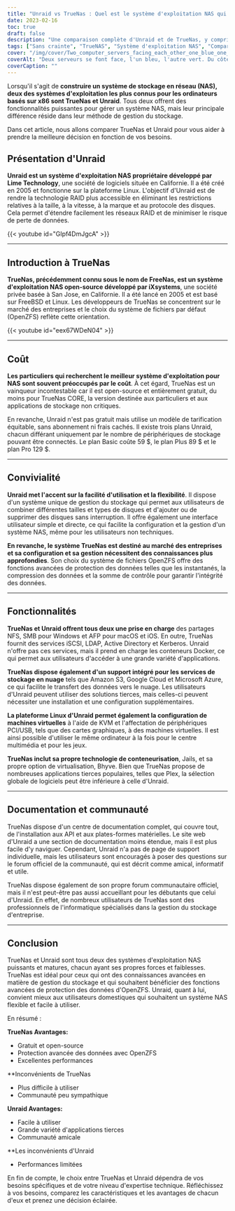 ```yaml
---
title: "Unraid vs TrueNas : Quel est le système d'exploitation NAS qui vous convient le mieux ?"
date: 2023-02-16
toc: true
draft: false
description: "Une comparaison complète d'Unraid et de TrueNas, y compris leur convivialité, leurs fonctionnalités, leur documentation et leur communauté, afin d'aider les utilisateurs à prendre une décision éclairée sur le système d'exploitation NAS le mieux adapté à leurs besoins."
tags: ["Sans crainte", "TrueNAS", "Système d'exploitation NAS", "Comparaison", "Facilité d'utilisation", "Caractéristiques", "Documentation", "Communauté", "Open-Source", "Entreprise", "Protection des données", "Performance", "Flexibilité", "Facile à utiliser", "Applications tierces", "Stockage en réseau", "RAID Technology", "Storage Management", "OpenZFS", "Utilisateurs à domicile", "Modèle de tarification", "Stockage en nuage", "Virtualisation", "Documentation Hub", "Forum communautaire", "Protection avancée des données", "OS NAS mature", "Expertise technique", "Professionnels de l'informatique", "Unraid vs TrueNas", "Comparaison des systèmes d'exploitation NAS", "stockage en réseau", "Caractéristiques d'Unraid", "Caractéristiques de TrueNas", "Documentation Unraid", "TrueNas documentation", "La communauté Unraid", "Communauté TrueNas", "Fixation des prix sans crainte", "Coût de TrueNas", "Une convivialité sans faille", "Facilité d'utilisation de TrueNas", "Gestion du stockage Unraid", "Protection avancée des données TrueNas", "Débarrasser des applications tierces", "Stockage en nuage TrueNas", "Virtualisation sans raid", "TrueNas marché des entreprises", "Technologie RAID Unraid", "TrueNas OpenZFS", "Utilisateurs domestiques non avertis", "TrueNas mature NAS OS", "Une expertise technique sans faille", "Les professionnels de l'informatique de TrueNas", "La performance sans peur", "Évolutivité de TrueNas", "Unraid support", "Système de fichiers TrueNas", "Gestion des disques Unraid", "Extension du stockage TrueNas", "système d'exploitation truenas", "truenas vs freenas vs unraid"]
cover: "/img/cover/Two_computer_servers_facing_each_other_one_blue_one_green.png"
coverAlt: "Deux serveurs se font face, l'un bleu, l'autre vert. Du côté bleu, une personne est debout et porte un casque et un gilet de sécurité. Du côté vert, une personne est assise sur le canapé."
coverCaption: ""
---
```


Lorsqu'il s'agit de **construire un système de stockage en réseau (NAS), deux des systèmes d'exploitation les plus connus pour les ordinateurs basés sur x86 sont TrueNas et Unraid**. Tous deux offrent des fonctionnalités puissantes pour gérer un système NAS, mais leur principale différence réside dans leur méthode de gestion du stockage.

Dans cet article, nous allons comparer TrueNas et Unraid pour vous aider à prendre la meilleure décision en fonction de vos besoins.

## Présentation d'Unraid

**Unraid est un système d'exploitation NAS propriétaire développé par Lime Technology**, une société de logiciels située en Californie. Il a été créé en 2005 et fonctionne sur la plateforme Linux. L'objectif d'Unraid est de rendre la technologie RAID plus accessible en éliminant les restrictions relatives à la taille, à la vitesse, à la marque et au protocole des disques. Cela permet d'étendre facilement les réseaux RAID et de minimiser le risque de perte de données.

{{< youtube id="GIpf4DmJgcA" >}}

______

## Introduction à TrueNas

**TrueNas, précédemment connu sous le nom de FreeNas, est un système d'exploitation NAS open-source développé par iXsystems**, une société privée basée à San Jose, en Californie. Il a été lancé en 2005 et est basé sur FreeBSD et Linux. Les développeurs de TrueNas se concentrent sur le marché des entreprises et le choix du système de fichiers par défaut (OpenZFS) reflète cette orientation.

{{< youtube id="eex67WDeN04" >}}
______

## Coût

**Les particuliers qui recherchent le meilleur système d'exploitation pour NAS sont souvent préoccupés par le coût**. À cet égard, TrueNas est un vainqueur incontestable car il est open-source et entièrement gratuit, du moins pour TrueNas CORE, la version destinée aux particuliers et aux applications de stockage non critiques.

En revanche, Unraid n'est pas gratuit mais utilise un modèle de tarification équitable, sans abonnement ni frais cachés. Il existe trois plans Unraid, chacun différant uniquement par le nombre de périphériques de stockage pouvant être connectés. Le plan Basic coûte 59 $, le plan Plus 89 $ et le plan Pro 129 $.

______

## Convivialité

**Unraid met l'accent sur la facilité d'utilisation et la flexibilité**. Il dispose d'un système unique de gestion du stockage qui permet aux utilisateurs de combiner différentes tailles et types de disques et d'ajouter ou de supprimer des disques sans interruption. Il offre également une interface utilisateur simple et directe, ce qui facilite la configuration et la gestion d'un système NAS, même pour les utilisateurs non techniques.

**En revanche, le système TrueNas est destiné au marché des entreprises et sa configuration et sa gestion nécessitent des connaissances plus approfondies**. Son choix du système de fichiers OpenZFS offre des fonctions avancées de protection des données telles que les instantanés, la compression des données et la somme de contrôle pour garantir l'intégrité des données.

______

## Fonctionnalités

**TrueNas et Unraid offrent tous deux une prise en charge** des partages NFS, SMB pour Windows et AFP pour macOS et iOS. En outre, TrueNas fournit des services iSCSI, LDAP, Active Directory et Kerberos. Unraid n'offre pas ces services, mais il prend en charge les conteneurs Docker, ce qui permet aux utilisateurs d'accéder à une grande variété d'applications.

**TrueNas dispose également d'un support intégré pour les services de stockage en nuage** tels que Amazon S3, Google Cloud et Microsoft Azure, ce qui facilite le transfert des données vers le nuage. Les utilisateurs d'Unraid peuvent utiliser des solutions tierces, mais celles-ci peuvent nécessiter une installation et une configuration supplémentaires.

**La plateforme Linux d'Unraid permet également la configuration de machines virtuelles** à l'aide de KVM et l'affectation de périphériques PCI/USB, tels que des cartes graphiques, à des machines virtuelles. Il est ainsi possible d'utiliser le même ordinateur à la fois pour le centre multimédia et pour les jeux.

**TrueNas inclut sa propre technologie de conteneurisation**, Jails, et sa propre option de virtualisation, Bhyve. Bien que TrueNas propose de nombreuses applications tierces populaires, telles que Plex, la sélection globale de logiciels peut être inférieure à celle d'Unraid.

______

## Documentation et communauté

TrueNas dispose d'un centre de documentation complet, qui couvre tout, de l'installation aux API et aux plates-formes matérielles. Le site web d'Unraid a une section de documentation moins étendue, mais il est plus facile d'y naviguer. Cependant, Unraid n'a pas de page de support individuelle, mais les utilisateurs sont encouragés à poser des questions sur le forum officiel de la communauté, qui est décrit comme amical, informatif et utile.

TrueNas dispose également de son propre forum communautaire officiel, mais il n'est peut-être pas aussi accueillant pour les débutants que celui d'Unraid. En effet, de nombreux utilisateurs de TrueNas sont des professionnels de l'informatique spécialisés dans la gestion du stockage d'entreprise.

______

## Conclusion

TrueNas et Unraid sont tous deux des systèmes d'exploitation NAS puissants et matures, chacun ayant ses propres forces et faiblesses. TrueNas est idéal pour ceux qui ont des connaissances avancées en matière de gestion du stockage et qui souhaitent bénéficier des fonctions avancées de protection des données d'OpenZFS. Unraid, quant à lui, convient mieux aux utilisateurs domestiques qui souhaitent un système NAS flexible et facile à utiliser.

En résumé :

**TrueNas Avantages:**
- Gratuit et open-source
- Protection avancée des données avec OpenZFS
- Excellentes performances

**Inconvénients de TrueNas
- Plus difficile à utiliser
- Communauté peu sympathique

**Unraid Avantages:**
- Facile à utiliser
- Grande variété d'applications tierces
- Communauté amicale

**Les inconvénients d'Unraid
- Performances limitées

En fin de compte, le choix entre TrueNas et Unraid dépendra de vos besoins spécifiques et de votre niveau d'expertise technique. Réfléchissez à vos besoins, comparez les caractéristiques et les avantages de chacun d'eux et prenez une décision éclairée.
